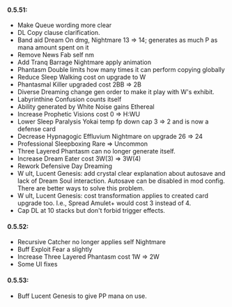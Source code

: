 #### 0.5.51:
- Make Queue wording more clear 
- DL Copy clause clarification.
- Band aid Dream On dmg, Nightmare 13 => 14; generates as much P as mana amount spent on it
- Remove News Fab self nm
- Add Tranq Barrage Nightmare apply animation
- Phantasm Double limits how many times it can perform copying globally
- Reduce Sleep Walking cost on upgrade to W
- Phantasmal Killer upgraded cost 2BB => 2B
- Diverse Dreaming change gen order to make it play with W's exhibit.
- Labyrinthine Confusion counts itself
- Ability generated by White Noise gains Ethereal
- Increase Prophetic Visions cost 0 => H:WU
- Lower Sleep Paralysis Yokai temp fp down cap 3 => 2 and is now a defense card
- Decrease Hypnagogic Effluvium Nightmare on upgrade 26 => 24
- Professional Sleepboxing Rare => Uncommon
- Three Layered Phantasm can no longer generate itself.
- Increase Dream Eater cost 3W(3) => 3W(4)
- Rework Defensive Day Dreaming
- W ult, Lucent Genesis: add crystal clear explanation about autosave and lack of Dream Soul interaction. Autosave can be disabled in mod config. There are better ways to solve this problem.
- W ult, Lucent Genesis: cost transformation applies to created card upgrade too. I.e., Spread Amulet+ would cost 3 instead of 4.
- Cap DL at 10 stacks but don't forbid trigger effects.
#### 0.5.52:
- Recursive Catcher no longer applies self Nightmare
- Buff Exploit Fear a slightly
- Increase Three Layered Phantasm cost 1W => 2W
- Some UI fixes
#### 0.5.53:
- Buff Lucent Genesis to give PP mana on use.